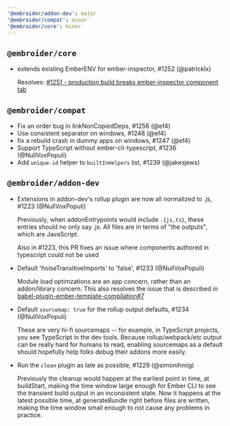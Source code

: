 ```yaml
---
'@embroider/addon-dev': major
'@embroider/compat': minor
'@embroider/core': minor
---
```


<!-- GH Filter: `is:pr closed:>=2022-07-04T20:22:08.544Z `  (Datetime of 1.8.3 release) -->

## `@embroider/core`

* extends existing EmberENV for ember-inspector, #1252 (@patricklx)

  Resolves: [#1251 - production build breaks ember-inspector component tab](https://github.com/embroider-build/embroider/issues/1251)

## `@embroider/compat`

* Fix an order bug in linkNonCopiedDeps, #1256 (@ef4)
* Use consistent separator on windows, #1248 (@ef4)
* fix a rebuild crash in dummy apps on windows, #1247 (@ef4)
* Support TypeScript without ember-cli-typescript, #1236 (@NullVoxPopuli)
* Add `unique-id` helper to `builtInHelpers` list, #1239 (@jakesjews)

## `@embroider/addon-dev`

* Extensions in addon-dev's rollup plugin are now all normalized to .js, #1223 (@NullVoxPopuli)

  Previously, when addonEntrypoints would include `.{js,ts}`, these entries should no only say .js.
  All files are in terms of "the outputs", which are JavaScript.

  Also in #1223, this PR fixes an issue where components authored in typescript could not be used

* Default 'hoiseTransitiveImports' to 'false', #1233 (@NullVoxPopuli)

  Module load optimzations are an app concern, rather than an addon/library concern.
  This also resolves the issue that is described in [babel-plugin-ember-template-compilation#7](https://github.com/emberjs/babel-plugin-ember-template-compilation/pull/7#event-6996575186)

* Default `sourcemap: true` for the rollup output defaults, #1234 (@NullVoxPopuli)

  These are very hi-fi sourcemaps -- for example, in TypeScript projects, you see TypeScript in the dev tools.
  Because rollup/webpack/etc output can be really hard for humans to read, enabling sourcemaps as a default should hopefully help folks debug their addons more easily.

* Run the `clean` plugin as late as possible, #1229 (@simonihmig)

  Previously the cleanup would happen at the earliest point in time, at buildStart,
  making the time window large enough for Ember CLI to see the transient build output in an inconsistent state.
  Now it happens at the latest possible time, at generateBundle right before files are written,
  making the time window small enough to not cause any problems in practice.
